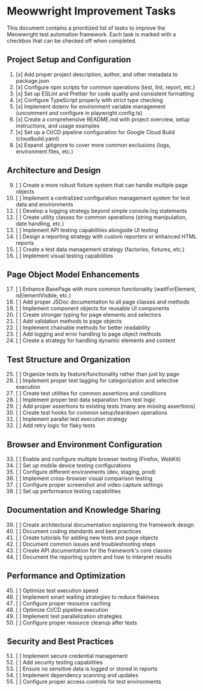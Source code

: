 # Meowwright Improvement Tasks

This document contains a prioritized list of tasks to improve the Meowwright test automation framework. Each task is marked with a checkbox that can be checked off when completed.

## Project Setup and Configuration

1. [x] Add proper project description, author, and other metadata to package.json
2. [x] Configure npm scripts for common operations (test, lint, report, etc.)
3. [x] Set up ESLint and Prettier for code quality and consistent formatting
4. [x] Configure TypeScript properly with strict type checking
5. [x] Implement dotenv for environment variable management (uncomment and configure in playwright.config.ts)
6. [x] Create a comprehensive README.md with project overview, setup instructions, and usage examples
7. [x] Set up a CI/CD pipeline configuration for Google Cloud Build (cloudbuild.yaml)
8. [x] Expand .gitignore to cover more common exclusions (logs, environment files, etc.)

## Architecture and Design

9. [ ] Create a more robust fixture system that can handle multiple page objects
10. [ ] Implement a centralized configuration management system for test data and environments
11. [ ] Develop a logging strategy beyond simple console.log statements
12. [ ] Create utility classes for common operations (string manipulation, date handling, etc.)
13. [ ] Implement API testing capabilities alongside UI testing
14. [ ] Design a reporting strategy with custom reporters or enhanced HTML reports
15. [ ] Create a test data management strategy (factories, fixtures, etc.)
16. [ ] Implement visual testing capabilities

## Page Object Model Enhancements

17. [ ] Enhance BasePage with more common functionality (waitForElement, isElementVisible, etc.)
18. [ ] Add proper JSDoc documentation to all page classes and methods
19. [ ] Implement component objects for reusable UI components
20. [ ] Create stronger typing for page elements and selectors
21. [ ] Add validation methods to page objects
22. [ ] Implement chainable methods for better readability
23. [ ] Add logging and error handling to page object methods
24. [ ] Create a strategy for handling dynamic elements and content

## Test Structure and Organization

25. [ ] Organize tests by feature/functionality rather than just by page
26. [ ] Implement proper test tagging for categorization and selective execution
27. [ ] Create test utilities for common assertions and conditions
28. [ ] Implement proper test data separation from test logic
29. [ ] Add proper assertions to existing tests (many are missing assertions)
30. [ ] Create test hooks for common setup/teardown operations
31. [ ] Implement parallel test execution strategy
32. [ ] Add retry logic for flaky tests

## Browser and Environment Configuration

33. [ ] Enable and configure multiple browser testing (Firefox, WebKit)
34. [ ] Set up mobile device testing configurations
35. [ ] Configure different environments (dev, staging, prod)
36. [ ] Implement cross-browser visual comparison testing
37. [ ] Configure proper screenshot and video capture settings
38. [ ] Set up performance testing capabilities

## Documentation and Knowledge Sharing

39. [ ] Create architectural documentation explaining the framework design
40. [ ] Document coding standards and best practices
41. [ ] Create tutorials for adding new tests and page objects
42. [ ] Document common issues and troubleshooting steps
43. [ ] Create API documentation for the framework's core classes
44. [ ] Document the reporting system and how to interpret results

## Performance and Optimization

45. [ ] Optimize test execution speed
46. [ ] Implement smart waiting strategies to reduce flakiness
47. [ ] Configure proper resource caching
48. [ ] Optimize CI/CD pipeline execution
49. [ ] Implement test parallelization strategies
50. [ ] Configure proper resource cleanup after tests

## Security and Best Practices

51. [ ] Implement secure credential management
52. [ ] Add security testing capabilities
53. [ ] Ensure no sensitive data is logged or stored in reports
54. [ ] Implement dependency scanning and updates
55. [ ] Configure proper access controls for test environments
